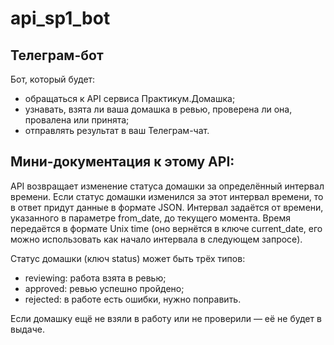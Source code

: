 # api_sp1_bot
## Телеграм-бот
Бот, который будет:
+ обращаться к API сервиса Практикум.Домашка;
+ узнавать, взята ли ваша домашка в ревью, проверена ли она, провалена или принята;
+ отправлять результат в ваш Телеграм-чат.
## Мини-документация к этому API:
API возвращает изменение статуса домашки за определённый интервал времени.
Если статус домашки изменился за этот интервал времени, то в ответ придут данные в формате JSON.
Интервал задаётся от времени, указанного в параметре from_date, до текущего момента. Время передаётся в формате Unix time (оно вернётся в ключе current_date, его можно использовать как начало интервала в следующем запросе).

Статус домашки (ключ status) может быть трёх типов:
+ reviewing: работа взята в ревью;
+ approved: ревью успешно пройдено;
+ rejected: в работе есть ошибки, нужно поправить.

Если домашку ещё не взяли в работу или не проверили — её не будет в выдаче.

